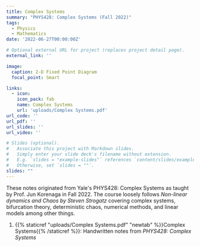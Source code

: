 ```yaml
---
title: Complex Systems
summary: "PHYS428: Complex Systems (Fall 2022)"
tags:
  - Physics
  - Mathematics
date: '2022-06-27T00:00:00Z'

# Optional external URL for project (replaces project detail page).
external_link: ''

image:
  caption: 2-D Fixed Point Diagram
  focal_point: Smart

links:
  - icon: 
    icon_pack: fab
    name: Complex Systems
    url: 'uploads/Complex Systems.pdf'
url_code: ''
url_pdf: ''
url_slides: ''
url_video: ''

# Slides (optional).
#   Associate this project with Markdown slides.
#   Simply enter your slide deck's filename without extension.
#   E.g. `slides = "example-slides"` references `content/slides/example-slides.md`.
#   Otherwise, set `slides = ""`.
slides: ""
---
```


These notes originated from Yale's PHYS428: Complex Systems as taught by Prof. Jun Korenaga in Fall 2022. The course loosely follows *Non-linear dynamics and Chaos by Steven Strogatz* covering complex systems, bifurcation theory, deterministic chaos, numerical methods, and linear models among other things.


1. {{% staticref "uploads/Complex Systems.pdf" "newtab" %}}Complex Systems{{% /staticref %}}: Handwritten notes from *PHYS428: Complex Systems*
